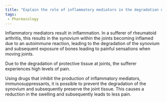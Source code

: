 ```yaml
---
title: "Explain the role of inflammatory mediators in the degradation of joints in rheumatoid arthritis."
tags:
 - Pharmacology
---
```

Inflammatory mediators result in inflammation. In a sufferer of rheumatoid arthritis, this results in the synovium within the joints becoming inflamed due to an autoimmune reaction, leading to the degradation of the synovium and subsequent exposure of bones leading to painful sensations when moving joints. 

Due to the degradation of protective tissue at joints, the sufferer experiences high levels of pain. 

Using drugs that inhibit the production of inflammatory mediators, immunosuppressants, it is possible to prevent the degradation of the synovium and subsequently preserve the joint tissue. This causes a reduction in the swelling and subsequently leads to less pain. 
